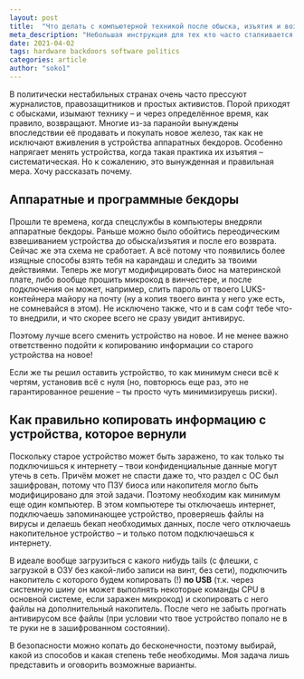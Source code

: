 ```yaml
---
layout: post
title:  "Что делать с компьютерной техникой после обыска, изъятия и возврата"
meta_description: "Небольшая инструкция для тех кто часто сталкивается с правовой несправедливостью по политическим причинам"
date: 2021-04-02
tags: hardware backdoors software politics
categories: article
author: "soko1"
---
```


В политически нестабильных странах очень часто прессуют журналистов, правозащитников и простых активистов. Порой приходят с обысками, изымают технику – и через определённое время, как правило, возвращают. Многие из-за паранойи вынуждены впоследствии её продавать и покупать новое железо, так как не исключают вживления в устройства аппаратных бекдоров. Особенно напрягает менять устройства, когда такая практика их изъятия – систематическая. Но к сожалению, это вынужденная и правильная мера. Хочу рассказать почему.

## Аппаратные и программные бекдоры

Прошли те времена, когда спецслужбы в компьютеры внедряли аппаратные бекдоры. Раньше можно было обойтись переодическим взвешиванием устройства до обыска/изъятия и после его возврата. Сейчас же эта схема не сработает. А всё потому что появились более изящные способы взять тебя на карандаш и следить за твоими действиями. Теперь же могут модифицировать биос на материнской плате, либо вообще прошить микрокод в винчестере, и после подключения он может, например, слить пароль от твоего LUKS-контейнера майору на почту (ну а копия твоего винта у него уже есть, не сомневайся в этом). Не исключено также, что и в сам софт тебе что-то внедрили, и что скорее всего не сразу увидит антивирус. 

Поэтому лучше всего сменить устройство на новое. И не менее важно ответственно подойти к копированию информации со старого устройства на новое!

Если же ты решил оставить устройство, то как минимум снеси всё к чертям, установив всё с нуля (но, повторюсь еще раз, это не гарантированное решение – ты просто чуть минимизируешь риски). 

## Как правильно копировать информацию с устройства, которое вернули

Поскольку старое устройство может быть заражено, то как только ты подключишься к интернету – твои конфиденциальные данные могут утечь в сеть. Причём может не спасти даже то, что раздел с ОС был зашифрован, потому что ПЗУ биоса или накопителя могло быть модифицировано для этой задачи. Поэтому необходим как минимум еще один компьютер. В этом компьютере ты отключаешь интернет, подключаешь запоминающее устройство, проверяешь файлы на вирусы и делаешь бекап необходимых данных, после чего отключаешь накопительное устройство – и только потом подключаешься к интернету. 

В идеале вообще загрузиться с какого нибудь tails (с флешки, с загрузкой в ОЗУ без какой-либо записи на винт, без сети),  подключить накопитель с которого будем копировать (!) **по USB** (т.к. через системную шину он может выполнять некоторые команды CPU в основной системе, если заражен микрокод) и скопировать с него файлы на дополнительный накопитель. После чего не забыть прогнать антивирусом все файлы (при условии что твое устройство попало не в те руки не в зашифрованном состоянии). 

В безопасности можно копать до бесконечности, поэтому выбирай, какой из способов и какая степень тебе необходимы. Моя задача лишь представить и оговорить возможные варианты.